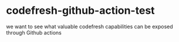 # codefresh-github-action-test
we want to see what valuable codefresh capabilities  can be exposed through Github actions 
